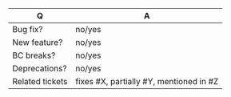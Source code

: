 | Q               | A                                                            |
|-----------------|--------------------------------------------------------------|
| Bug fix?        | no/yes                                                       |
| New feature?    | no/yes                                                       |
| BC breaks?      | no/yes                                                       |
| Deprecations?   | no/yes <!-- don't forget to update the UPGRADE-*.md file --> |
| Related tickets | fixes #X, partially #Y, mentioned in #Z                      |
